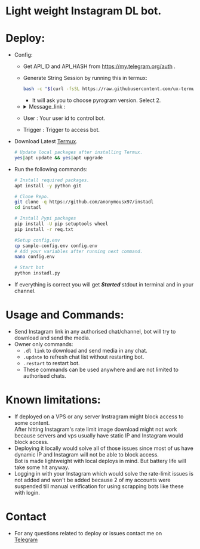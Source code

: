 # Light weight Instagram DL bot.

# Deploy:

 * Config:
   * Get API_ID and API_HASH from https://my.telegram.org/auth .
   * Generate String Session by running this in termux: 
     ```bash 
     bash -c "$(curl -fsSL https://raw.githubusercontent.com/ux-termux/string/main/Termux.sh)" 
     ```
     * It will ask you to choose pyrogram version. Select 2.

   * <details> 
     <summary> Message_link : </summary>

     * Create a private channel on TG.
     * Send a list of Chat/Channel ids starting with -100 in your log channel like below.  
       <p align="right"><img src="https://telegra.ph/file/394daa80fd53c895cbe6e.jpg"</p>
     * Bot will automatically download links in those chats/channels.
     * Now copy that message's link and you will get something like  
       https://t.me/c/123456789/1
     * So your value would be -100123456789/1
     </details>

   * User : Your user id to control bot.
   * Trigger : Trigger to access bot.


 * Download Latest [Termux](https://github.com/termux/termux-app/releases).
    ```bash
    # Update local packages after installing Termux.
    yes|apt update && yes|apt upgrade
    ```

 * Run the following commands:
    ```bash
    # Install required packages.
    apt install -y python git

    # Clone Repo.
    git clone -q https://github.com/anonymousx97/instadl
    cd instadl

    # Install Pypi packages
    pip install -U pip setuptools wheel
    pip install -r req.txt

    #Setup config.env
    cp sample-config.env config.env
    # Add your variables after running next command.
    nano config.env

    # Start bot
    python instadl.py 
    ```

 * If everything is correct you will get <b><i>Started</i></b> stdout in terminal and in your channel.

# Usage and Commands:
 * Send Instagram link in any authorised chat/channel, bot will try to download and send the media.  
 * Owner only commands:
   * `.dl link` to download and send media in any chat.
   * `.update` to refresh chat list without restarting bot.
   * `.restart` to restart bot.
   * These commands can be used anywhere and are not limited to authorised chats.

# Known limitations:
 * If deployed on a VPS or any server Instragram might block access to some content.  
 After hitting Instagram's rate limit image download might not work because servers and vps usually have static IP and Instagram would block access.
 * Deploying it locally would solve all of those issues since most of us have dynamic IP and Instagram will not be able to block access.  
 Bot is made lightweight with local deploys in mind. But battery life will take some hit anyway.
 * Logging in with your Instagram which would solve the rate-limit issues is not added and won't be added because 2 of my accounts were suspended till manual verification for using scrapping bots like these with login.  

# Contact
 * For any questions related to deploy or issues contact me on  
 [Telegram](https://t.me/anonymousx97)
